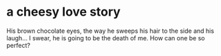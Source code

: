 # a cheesy love story

His brown chocolate eyes, the way he sweeps his hair to the side and his laugh... 
I swear, he is going to be the death of me. 
How can one be so perfect? 
